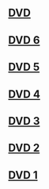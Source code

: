 ## [DVD](https://tacoscience32.github.io/dvd/)
## [DVD 6](https://tacoscience32.github.io/dvd/6)
## [DVD 5](https://tacoscience32.github.io/dvd/5)
## [DVD 4](https://tacoscience32.github.io/dvd/4)
## [DVD 3](https://tacoscience32.github.io/dvd/3)
## [DVD 2](https://tacoscience32.github.io/dvd/2)
## [DVD 1](https://tacoscience32.github.io/dvd/1)
